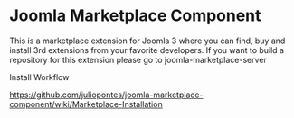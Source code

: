 Joomla Marketplace Component
============================

This is a marketplace extension for Joomla 3 where you can find, buy and install 3rd extensions from your favorite developers.
If you want to build a repository for this extension please go to joomla-marketplace-server

Install Workflow

https://github.com/juliopontes/joomla-marketplace-component/wiki/Marketplace-Installation
